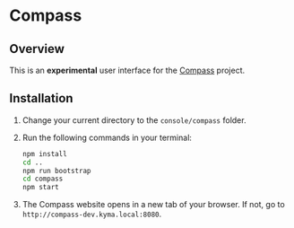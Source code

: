 # Compass

## Overview

This is an **experimental** user interface for the [Compass](https://github.com/kyma-incubator/compass/blob/master/README.md) project.

## Installation

1. Change your current directory to the `console/compass` folder.

2. Run the following commands in your terminal:

    ```bash
    npm install
    cd ..
    npm run bootstrap
    cd compass
    npm start
    ```

3. The Compass website opens in a new tab of your browser. If not, go to `http://compass-dev.kyma.local:8080`.
